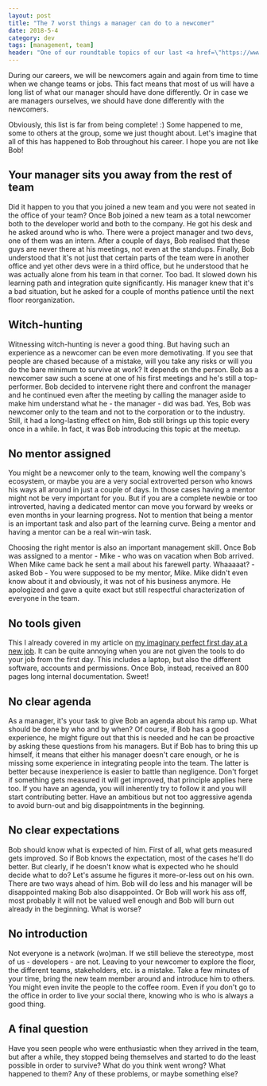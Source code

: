 ```yaml
---
layout: post
title: "The 7 worst things a manager can do to a newcomer"
date: 2018-5-4
category: dev
tags: [management, team]
header: "One of our roundtable topics of our last <a href=\"https://www.meetup.com/Riviera-SCC/\">French Riviera Craftsmanship Meetup</a> was about collecting things that you shouldn't do to your newcomers as a manager. If you are <i>just</i> a developer, still, you shouldn't do them, but it is less likely anyway."
---
```

During our careers, we will be newcomers again and again from time to time when we change teams or jobs. This fact means that most of us will have a long list of what our manager should have done differently. Or in case we are managers ourselves, we should have done differently with the newcomers.

Obviously, this list is far from being complete! :) Some happened to me, some to others at the group, some we just thought about. Let's imagine that all of this has happened to Bob throughout his career. I hope you are not like Bob!

## Your manager sits you away from the rest of team

Did it happen to you that you joined a new team and you were not seated in the office of your team? Once Bob joined a new team as a total newcomer both to the developer world and both to the company. He got his desk and he asked around who is who. There were a project manager and two devs, one of them was an intern. After a couple of days, Bob realised that these guys are never there at his meetings, not even at the standups. Finally, Bob understood that it's not just that certain parts of the team were in another office and yet other devs were in a third office, but he understood that he was actually alone from his team in that corner. Too bad. It slowed down his learning path and integration quite significantly. His manager knew that it's a bad situation, but he asked for a couple of months patience until the next floor reorganization.

## Witch-hunting

Witnessing witch-hunting is never a good thing. But having such an experience as a newcomer can be even more demotivating. If you see that people are chased because of a mistake, will you take any risks or will you do the bare minimum to survive at work? It depends on the person. Bob as a newcomer saw such a scene at one of his first meetings and he's still a top-performer. Bob decided to intervene right there and confront the manager and he continued even after the meeting by calling the manager aside to make him understand what he - the manager - did was bad. Yes, Bob was newcomer only to the team and not to the corporation or to the industry. Still, it had a long-lasting effect on him, Bob still brings up this topic every once in a while. In fact, it was Bob introducing this topic at the meetup.

## No mentor assigned

You might be a newcomer only to the team, knowing well the company's ecosystem, or maybe you are a very social extroverted person who knows his ways all around in just a couple of days. In those cases having a mentor might not be very important for you. But if you are a complete newbie or too introverted, having a dedicated mentor can move you forward by weeks or even months in your learning progress. Not to mention that being a mentor is an important task and also part of the learning curve. Being a mentor and having a mentor can be a real win-win task.

Choosing the right mentor is also an important management skill. Once Bob was assigned to a mentor - Mike - who was on vacation when Bob arrived. When Mike came back he sent a mail about his farewell party. Whaaaaat? - asked Bob - You were supposed to be my mentor, Mike. Mike didn't even know about it and obviously, it was not of his business anymore. He apologized and gave a quite exact but still respectful characterization of everyone in the team.

## No tools given

This I already covered in my article on [my imaginary perfect first day at a new job](/blog/2017/11/29/perfect-first-day-dream.html). It can be quite annoying when you are not given the tools to do your job from the first day. This includes a laptop, but also the different software, accounts and permissions. Once Bob, instead, received an 800 pages long internal documentation. Sweet!

## No clear agenda

As a manager, it's your task to give Bob an agenda about his ramp up. What should be done by who and by when? Of course, if Bob has a good experience, he might figure out that this is needed and he can be proactive by asking these questions from his managers. But if Bob has to bring this up himself, it means that either his manager doesn't care enough, or he is missing some experience in integrating people into the team. The latter is better because inexperience is easier to battle than negligence. Don't forget if something gets measured it will get improved, that principle applies here too. If you have an agenda, you will inherently try to follow it and you will start contributing better. Have an ambitious but not too aggressive agenda to avoid burn-out and big disappointments in the beginning.

## No clear expectations

Bob should know what is expected of him. First of all, what gets measured gets improved. So if Bob knows the expectation, most of the cases he'll do better. But clearly, if he doesn't know what is expected who he should decide what to do? Let's assume he figures it more-or-less out on his own. There are two ways ahead of him. Bob will do less and his manager will be disappointed making Bob also disappointed. Or Bob will work his ass off, most probably it will not be valued well enough and Bob will burn out already in the beginning. What is worse?

## No introduction

Not everyone is a network (wo)man. If we still believe the stereotype, most of us - developers - are not. Leaving to your newcomer to explore the floor, the different teams, stakeholders, etc. is a mistake. Take a few minutes of your time, bring the new team member around and introduce him to others. You might even invite the people to the coffee room. Even if you don't go to the office in order to live your social there, knowing who is who is always a good thing.

## A final question

Have you seen people who were enthusiastic when they arrived in the team, but after a while, they stopped being themselves and started to do the least possible in order to survive? What do you think went wrong? What happened to them? Any of these problems, or maybe something else?
